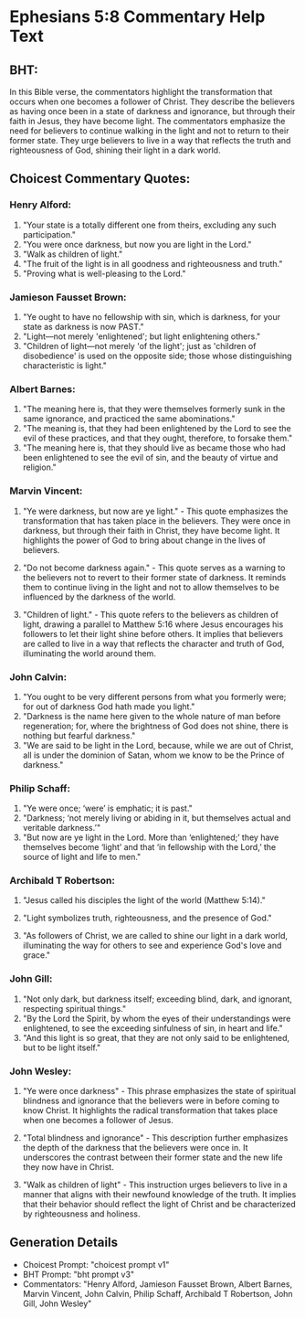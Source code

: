 # Ephesians 5:8 Commentary Help Text

## BHT:
In this Bible verse, the commentators highlight the transformation that occurs when one becomes a follower of Christ. They describe the believers as having once been in a state of darkness and ignorance, but through their faith in Jesus, they have become light. The commentators emphasize the need for believers to continue walking in the light and not to return to their former state. They urge believers to live in a way that reflects the truth and righteousness of God, shining their light in a dark world.

## Choicest Commentary Quotes:
### Henry Alford:
1. "Your state is a totally different one from theirs, excluding any such participation." 
2. "You were once darkness, but now you are light in the Lord." 
3. "Walk as children of light." 
4. "The fruit of the light is in all goodness and righteousness and truth." 
5. "Proving what is well-pleasing to the Lord."

### Jamieson Fausset Brown:
1. "Ye ought to have no fellowship with sin, which is darkness, for your state as darkness is now PAST."
2. "Light—not merely 'enlightened'; but light enlightening others."
3. "Children of light—not merely 'of the light'; just as 'children of disobedience' is used on the opposite side; those whose distinguishing characteristic is light."

### Albert Barnes:
1. "The meaning here is, that they were themselves formerly sunk in the same ignorance, and practiced the same abominations."
2. "The meaning is, that they had been enlightened by the Lord to see the evil of these practices, and that they ought, therefore, to forsake them."
3. "The meaning here is, that they should live as became those who had been enlightened to see the evil of sin, and the beauty of virtue and religion."

### Marvin Vincent:
1. "Ye were darkness, but now are ye light." - This quote emphasizes the transformation that has taken place in the believers. They were once in darkness, but through their faith in Christ, they have become light. It highlights the power of God to bring about change in the lives of believers.

2. "Do not become darkness again." - This quote serves as a warning to the believers not to revert to their former state of darkness. It reminds them to continue living in the light and not to allow themselves to be influenced by the darkness of the world.

3. "Children of light." - This quote refers to the believers as children of light, drawing a parallel to Matthew 5:16 where Jesus encourages his followers to let their light shine before others. It implies that believers are called to live in a way that reflects the character and truth of God, illuminating the world around them.

### John Calvin:
1. "You ought to be very different persons from what you formerly were; for out of darkness God hath made you light."
2. "Darkness is the name here given to the whole nature of man before regeneration; for, where the brightness of God does not shine, there is nothing but fearful darkness."
3. "We are said to be light in the Lord, because, while we are out of Christ, all is under the dominion of Satan, whom we know to be the Prince of darkness."

### Philip Schaff:
1. "Ye were once; ‘were’ is emphatic; it is past." 
2. "Darkness; ‘not merely living or abiding in it, but themselves actual and veritable darkness.’"
3. "But now are ye light in the Lord. More than ‘enlightened;’ they have themselves become ‘light’ and that ‘in fellowship with the Lord,’ the source of light and life to men."

### Archibald T Robertson:
1. "Jesus called his disciples the light of the world (Matthew 5:14)." 

2. "Light symbolizes truth, righteousness, and the presence of God." 

3. "As followers of Christ, we are called to shine our light in a dark world, illuminating the way for others to see and experience God's love and grace."

### John Gill:
1. "Not only dark, but darkness itself; exceeding blind, dark, and ignorant, respecting spiritual things."
2. "By the Lord the Spirit, by whom the eyes of their understandings were enlightened, to see the exceeding sinfulness of sin, in heart and life."
3. "And this light is so great, that they are not only said to be enlightened, but to be light itself."

### John Wesley:
1. "Ye were once darkness" - This phrase emphasizes the state of spiritual blindness and ignorance that the believers were in before coming to know Christ. It highlights the radical transformation that takes place when one becomes a follower of Jesus.

2. "Total blindness and ignorance" - This description further emphasizes the depth of the darkness that the believers were once in. It underscores the contrast between their former state and the new life they now have in Christ.

3. "Walk as children of light" - This instruction urges believers to live in a manner that aligns with their newfound knowledge of the truth. It implies that their behavior should reflect the light of Christ and be characterized by righteousness and holiness.


## Generation Details
- Choicest Prompt: "choicest prompt v1"
- BHT Prompt: "bht prompt v3"
- Commentators: "Henry Alford, Jamieson Fausset Brown, Albert Barnes, Marvin Vincent, John Calvin, Philip Schaff, Archibald T Robertson, John Gill, John Wesley"
